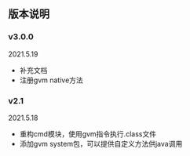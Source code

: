 ## 版本说明

### v3.0.0

2021.5.19

- 补充文档
- 注册gvm native方法

### v2.1

2021.5.18

- 重构cmd模块，使用gvm指令执行.class文件
- 添加gvm system包，可以提供自定义方法供java调用
